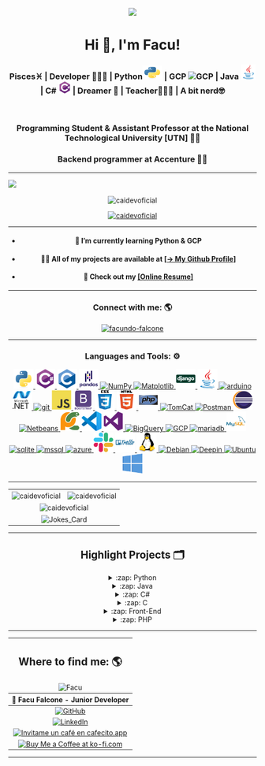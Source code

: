 <div align="center">
    <p>
        <img src="https://github.com/caidevOficial/Resume/blob/main/media/pm/pageImgs/banner.gif?raw=true" width="600px"/><br>
    </p>
    <h1>Hi 👋, I'm Facu!</h1>
    <h3>Pisces♓ | Developer 👨🏻‍💻 | Python<img src="https://raw.githubusercontent.com/devicons/devicon/master/icons/python/python-original.svg" alt="python" width="40" height="28"/> | GCP <img src="https://www.vectorlogo.zone/logos/google_cloud/google_cloud-icon.svg?raw=true" alt="GCP" width="30" height="30"> | Java <img src="https://raw.githubusercontent.com/devicons/devicon/master/icons/java/java-original.svg" alt="java" width="30" height="30"/> | C# <img src="https://raw.githubusercontent.com/devicons/devicon/master/icons/csharp/csharp-original.svg" alt="csharp" width="25" height="25"/> | Dreamer 💖 | Teacher👨🏻‍🏫 | A bit nerd🤓</h3><br>
    <h3>Programming Student & Assistant Professor at the <strong>National Technological University [UTN]</strong> 👨‍💻</h3>
    <h3>Backend programmer at <strong>Accenture</strong> 👨‍💻</h3>
</div>

---

![](https://hit.yhype.me/github/profile?user_id=12877139)

<p align="center">
    <img src="https://komarev.com/ghpvc/?username=caidevoficial&label=Profile%20views&color=0e75b6&style=plastic" alt="caidevoficial" />
</p>

<p align="center">
    <a href="https://github.com/CaidevOficial">
        <img src="https://github-profile-trophy.vercel.app/?username=caidevoficial&theme=nord&column=7" alt="caidevoficial" />
    </a>
</p>

---
<div align="center">
    <ul>
        <li>
            <h4>🌱 I’m currently learning <b>Python & GCP</b></h4>
        </li>
        <li>
            <h4>
                👨‍💻 All of my projects are available at <a href="https://github.com/CaidevOficial/">[-> My Github Profile]</a>
            </h4>
        </li>
        <li>
            <h4>
                💼 Check out my <a href="https://caidevoficial.github.io/FF_Resume/">[Online Resume]</a>
            </h4>
        </li>
    </ul>
</div>

---

<div align="center">
    <h3>Connect with me: 🌎</h3>
    <p>
        <a href="https://linkedin.com/in/facundo-falcone" target="blank"><img align="center" src="https://cdn.jsdelivr.net/npm/simple-icons@3.0.1/icons/linkedin.svg" alt="facundo-falcone" height="30" width="40" /></a>
    </p>
</div>

---

<div align="center">
    <h3>Languages and Tools: ⚙️</h3>
    <p> 
        <a href="https://www.python.org" target="_blank">
            <img src="https://raw.githubusercontent.com/devicons/devicon/master/icons/python/python-original.svg" alt="python" width="40" height="40"/>
        </a> 
        <a href="https://www.w3schools.com/cs/" target="_blank">
            <img src="https://raw.githubusercontent.com/devicons/devicon/master/icons/csharp/csharp-original.svg" alt="csharp" width="40" height="40"/>
        </a> 
        <a href="https://www.cprogramming.com/" target="_blank">
            <img src="https://raw.githubusercontent.com/devicons/devicon/master/icons/c/c-original.svg" alt="c" width="40" height="40"/>
        </a> 
        <a href="https://pandas.pydata.org/" target="_blank"> 
            <img src="https://github.com/devicons/devicon/blob/master/icons/pandas/pandas-original-wordmark.svg?raw=true" alt="Pandas" width="40" height="40" /> 
        </a>
        <a href="https://numpy.org/" target="_blank"> 
            <img src="https://caidevoficial.github.io/Resume/media/icons/numpy/numpy_logo.svg?raw=true" alt="NumPy" width="40" height="40" /> 
        </a>
        <a href="https://matplotlib.org/" target="_blank">
            <img src="https://camo.githubusercontent.com/9f609b65162567643c396ef42e9ccc2f755906847714389cbc1dcd707b234ebb/68747470733a2f2f6d6174706c6f746c69622e6f72672f5f7374617469632f6c6f676f325f636f6d707265737365642e7376673f7261773d74727565" alt="Matplotlib" width="40" height="40" /> 
        </a>
        <a href="https://www.djangoproject.com/" target="_blank">
            <img src="https://raw.githubusercontent.com/devicons/devicon/master/icons/django/django-original.svg" alt="django" width="40" height="40"/>
        </a> 
        <a href="https://www.java.com" target="_blank">
            <img src="https://raw.githubusercontent.com/devicons/devicon/master/icons/java/java-original.svg" alt="java" width="40" height="40"/>
        </a> 
        <a href="https://www.arduino.cc/" target="_blank">
            <img src="https://cdn.worldvectorlogo.com/logos/arduino-1.svg" alt="arduino" width="40" height="40"/>
        </a> 
        <a href="https://dotnet.microsoft.com/" target="_blank">
            <img src="https://raw.githubusercontent.com/devicons/devicon/master/icons/dot-net/dot-net-original-wordmark.svg" alt="dotnet" width="40" height="40"/>
        </a> 
        <a href="https://git-scm.com/" target="_blank">
            <img src="https://www.vectorlogo.zone/logos/git-scm/git-scm-icon.svg" alt="git" width="40" height="40"/>
        </a> 
        <a href="https://developer.mozilla.org/en-US/docs/Web/JavaScript" target="_blank">
            <img src="https://raw.githubusercontent.com/devicons/devicon/master/icons/javascript/javascript-original.svg" alt="javascript" width="40" height="40"/>
        </a> 
        <a href="https://getbootstrap.com" target="_blank">
            <img src="https://raw.githubusercontent.com/devicons/devicon/master/icons/bootstrap/bootstrap-plain-wordmark.svg" alt="bootstrap" width="40" height="40"/>
        </a> 
        <a href="https://www.w3schools.com/css/" target="_blank">
            <img src="https://raw.githubusercontent.com/devicons/devicon/master/icons/css3/css3-original-wordmark.svg" alt="css3" width="40" height="40"/>
        </a> 
        <a href="https://www.w3.org/html/" target="_blank">
            <img src="https://raw.githubusercontent.com/devicons/devicon/master/icons/html5/html5-original-wordmark.svg" alt="html5" width="40" height="40"/>
        </a> 
        <a href="https://www.apachefriends.org/es/index.html/" target="_blank">
            <img src="https://github.com/devicons/devicon/blob/master/icons/php/php-original.svg?raw=true" alt="php" width="40" height="40"/>
        </a> 
        <a href="http://tomcat.apache.org/" target="_blank">
            <img src="https://github.com/caidevOficial/Resume/blob/main/media/icons/tomcat/tomcat-original.svg?raw=true" alt="TomCat" width="40" height="40"/>
        </a> 
        <a href="https://www.postman.com/" target="_blank"> 
            <img src="https://github.com/caidevOficial/Resume/blob/main/media/icons/postman/getpostman-icon.svg?raw=true" alt="Postman" width="40" height="40" /> 
        </a>
        <a href="https://www.eclipse.org/" target="_blank">
            <img src="https://github.com/caidevOficial/Logos/blob/master/Lenguajes/logo-eclipse.png?raw=true" alt="Eclipse" width="40" height="40" />
        </a>
        <a href="https://netbeans.apache.org/download/" target="_blank">
            <img src="https://netbeans.apache.org/images/apache-netbeans.svg?raw=true" alt="Netbeans" width="40" height="40" />
        </a>
        <a href="https://www.jetbrains.com/es-es/pycharm/" target="_blank">
            <img src="https://github.com/devicons/devicon/blob/master/icons/pycharm/pycharm-original.svg?raw=true" alt="PyCharm" width="40" height="40"/>
        </a>
        <a href="https://code.visualstudio.com/" target="_blank">
            <img src="https://raw.githubusercontent.com/github/explore/80688e429a7d4ef2fca1e82350fe8e3517d3494d/topics/visual-studio-code/visual-studio-code.png?raw=true" alt="visualStudio" width="40" height="40"/>
        </a>
        <a href="https://code.visualstudio.com/" target="_blank">
            <img src="https://github.com/devicons/devicon/blob/master/icons/visualstudio/visualstudio-plain.svg?raw=true" alt="visualStudio" width="40" height="40"/>
        </a>
        <a href="https://cloud.google.com/bigquery" target="_blank"> 
            <img src="https://www.vectorlogo.zone/logos/google_bigquery/google_bigquery-icon.svg" alt="BigQuery" width="40" height="40"> 
        </a>
        <a href="https://cloud.google.com/" target="_blank"> 
            <img src="https://www.vectorlogo.zone/logos/google_cloud/google_cloud-icon.svg?raw=true" alt="GCP" width="40" height="40"> 
        </a>
        <a href="https://mariadb.org/" target="_blank">
            <img src="https://www.vectorlogo.zone/logos/mariadb/mariadb-icon.svg" alt="mariadb" width="40" height="40"/>
        </a> 
    <a href="https://www.mysql.com/" target="_blank">
        <img src="https://raw.githubusercontent.com/devicons/devicon/master/icons/mysql/mysql-original-wordmark.svg" alt="mysql" width="40" height="40"/>
    </a> 
        <a href="https://www.sqlite.org/" target="_blank">
            <img src="https://www.vectorlogo.zone/logos/sqlite/sqlite-icon.svg" alt="sqlite" width="40" height="40"/>
        </a> 
        <a href="https://www.microsoft.com/es-es/sql-server/sql-server-downloads/" target="_blank">
            <img src="https://caidevoficial.github.io/Resume/media/icons/mssql/microsoft-sql-server.svg?raw=true" alt="mssql" width="40" height="40"/>
        </a> 
        <a href="https://azure.microsoft.com/en-in/" target="_blank">
            <img src="https://www.vectorlogo.zone/logos/microsoft_azure/microsoft_azure-icon.svg" alt="azure" width="40" height="40"/>
        </a> 
        <a href="https://slack.com/intl/es-ar/" target="_blank">
            <img src="https://github.com/devicons/devicon/blob/master/icons/slack/slack-original.svg?raw=true" alt="Slack" width="40" height="40" />
        </a>
        <a href="https://trello.com/es" target="_blank">
            <img src="https://github.com/devicons/devicon/blob/master/icons/trello/trello-plain-wordmark.svg?raw=true" alt="Trello" width="40" height="40" />
        </a>
        <a href="https://www.linux.org/" target="_blank">
            <img src="https://github.com/devicons/devicon/blob/master/icons/linux/linux-original.svg?raw=true" alt="linux" width="40" height="40"/>
        </a>
        <a href="https://www.debian.org/" target="_blank">
            <img src="https://www.debian.org/Pics/openlogo-50.png?raw=true" alt="Debian" width="40" height="40" />
        </a>
        <a href="https://www.deepin.org/" target="_blank">
            <img src="https://caidevoficial.github.io/Resume/media/pm/deepin-logo.svg?raw=true" alt="Deepin" width="40" height="40" />
        </a>
        <a href="https://www.ubuntu.org/" target="_blank">
            <img src="https://github.com/caidevOficial/Resume/blob/main/media/icons/ubuntu/ubuntu-plain-wordmark.svg?raw=true" alt="Ubuntu" width="40" height="40" />
        </a>
        <a href="https://www.microsoft.com/es-ar/windows/" target="_blank">
            <img src="https://github.com/caidevOficial/Logos/blob/master/Lenguajes/windows.svg?raw=true" alt="Windows" width="40" height="40" />
        </a> 
    </p>
</div>
    
---

<table align="center">
    <tr>
        <td align="center">
            <img align="center" src="https://github-readme-stats-caidevposeidon.vercel.app/api/top-langs/?username=caidevOficial&layout=compact&theme=chartreuse-dark&langs_count=8&exclude_repo=Php_UTN_PrograIII&hide=html,css,tsql" alt="caidevoficial" height="180" width="300"/>
        </td>
        <td align="center">
            <img align="center" src="https://github-readme-stats-caidevposeidon.vercel.app/api?username=caidevOficial&show_icons=true&theme=chartreuse-dark&count_private=true&show_owner=true&include_all_commits=true" alt="caidevoficial" height="180" width="350"/>
        </td>
    </tr>
    <tr>
        <td  align="center" colspan="2">
            <img align="center" src="https://github-readme-streak-stats.herokuapp.com/?user=caidevoficial&theme=chartreuse-dark" alt="caidevoficial" width="650"/>
        </td>
    </tr>
    <tr>
        <td align="center" colspan="2">
            <img align="center" src="https://readme-jokes.vercel.app/api?theme=nord" alt="Jokes_Card"  width="550"/>
        </td>
    </tr>
</table>

---
<div align="center">
    <h2>Highlight Projects 🗂️</h2>

<details>
    <summary>:zap: Python</summary>
    <table>
        <th><center>Python</center></th>
        <tr>
            <td>
                <a href="https://github.com/caidevOficial/Python_MockDataGen">
                        <img align="center" src="https://github-readme-stats-caidevposeidon.vercel.app/api/pin/?username=CaidevOficial&repo=Python_MockDataGen&show_icons=true&line_height=27&title_color=6aa6f8&text_color=8a919a&icon_color=6aa6f8&bg_color=0e1116" alt="Python_MockDataGen" />
                </a>
                <a href="https://github.com/CaidevOficial/Python_IEEE_Team14293">
                    <img align="center" src="https://github-readme-stats-caidevposeidon.vercel.app/api/pin/?username=CaidevOficial&repo=Python_IEEE_Team14293&show_icons=true&line_height=27&title_color=6aa6f8&text_color=8a919a&icon_color=6aa6f8&bg_color=0e1116" alt="Python_IEEE_Team14293" />
                </a>
            </td>
        </tr>
        <tr>
            <td>
                <a href="https://github.com/caidevOficial/Python_ITBA_IEEE/">
                    <img align="center" src="https://github-readme-stats-caidevposeidon.vercel.app/api/pin/?username=CaidevOficial&repo=Python_ITBA_IEEE&show_icons=true&line_height=27&title_color=6aa6f8&text_color=8a919a&icon_color=6aa6f8&bg_color=0e1116" alt="Python_ITBA_IEEE" />
                </a>
                <a href="https://github.com/CaidevOficial/Python_CombinatorialCalculus">
                    <img align="center" src="https://github-readme-stats-caidevposeidon.vercel.app/api/pin/?username=CaidevOficial&repo=Python_CombinatorialCalculus&show_icons=true&line_height=27&title_color=6aa6f8&text_color=8a919a&icon_color=6aa6f8&bg_color=0e1116" alt="Python_CombinatorialCalculus" />
                </a>
            </td>
        </tr>
        <tr>
            <td>
                <a href="https://github.com/CaidevOficial/Python_PoloTic_Fullstack">
                    <img align="center" src="https://github-readme-stats-caidevposeidon.vercel.app/api/pin/?username=CaidevOficial&repo=Python_PoloTic_Fullstack&show_icons=true&line_height=27&title_color=6aa6f8&text_color=8a919a&icon_color=6aa6f8&bg_color=0e1116" alt="Python_PoloTic_Fullstack" />
                </a>
                <a href="https://github.com/CaidevOficial/Python_Platzi">
                    <img align="center" src="https://github-readme-stats-caidevposeidon.vercel.app/api/pin/?username=CaidevOficial&repo=Python_Platzi&show_icons=true&line_height=27&title_color=6aa6f8&text_color=8a919a&icon_color=6aa6f8&bg_color=0e1116" alt="Python_Platzi" />
                </a>
            </td>
        </tr>
    </table> 
</details>

<details>
    <summary>:zap: Java</summary>
    <table>
        <th><center>Java</center></th>
        <tr>
            <td>
                <a href="https://github.com/CaidevOficial/Java_StructureBuilder_forC">
                    <img align="center" src="https://github-readme-stats-caidevposeidon.vercel.app/api/pin/?username=CaidevOficial&repo=Java_StructureBuilder_forC&show_icons=true&line_height=27&title_color=6aa6f8&text_color=8a919a&icon_color=6aa6f8&bg_color=0e1116" alt="Java_StructureBuilder_forC" />
                </a>
                <a href="https://github.com/CaidevOficial/Java_PoloTic_Fullstack">
                    <img align="center" src="https://github-readme-stats-caidevposeidon.vercel.app/api/pin/?username=CaidevOficial&repo=Java_PoloTic_Fullstack&show_icons=true&line_height=27&title_color=6aa6f8&text_color=8a919a&icon_color=6aa6f8&bg_color=0e1116" alt="Java_PoloTic_Fullstack" />
                </a>
            </td>
        </tr>
        <tr>
            <td>
                <a href="https://github.com/CaidevOficial/Java_BMI_Calculator">
                    <img align="center" src="https://github-readme-stats-caidevposeidon.vercel.app/api/pin/?username=CaidevOficial&repo=Java_BMI_Calculator&show_icons=true&line_height=27&title_color=6aa6f8&text_color=8a919a&icon_color=6aa6f8&bg_color=0e1116" alt="Java_BMI_Calculator" />
                </a>
                <a href="https://github.com/CaidevOficial/Java_CUV">
                    <img align="center" src="https://github-readme-stats-caidevposeidon.vercel.app/api/pin/?username=CaidevOficial&repo=Java_CUV&show_icons=true&line_height=27&title_color=6aa6f8&text_color=8a919a&icon_color=6aa6f8&bg_color=0e1116" alt="Java_CUV" />
                </a>
            </td>
        </tr>
    </table>
</details>

<details>
    <summary>:zap: C#</summary>
    <table>
        <th><center>C#</center></th>
        <tr>
            <td>
                <a href="https://github.com/CaidevOficial/CSharp_UTN_LaboII">
                    <img align="center" src="https://github-readme-stats-caidevposeidon.vercel.app/api/pin/?username=CaidevOficial&repo=CSharp_UTN_LaboII&show_icons=true&line_height=27&title_color=6aa6f8&text_color=8a919a&icon_color=6aa6f8&bg_color=0e1116" alt="CSharp_UTN_LaboII" />
                </a>
                <a href="https://github.com/CaidevOficial/CSharp_StructureBuilder">
                    <img align="center" src="https://github-readme-stats-caidevposeidon.vercel.app/api/pin/?username=CaidevOficial&repo=CSharp_StructureBuilder&show_icons=true&line_height=27&title_color=6aa6f8&text_color=8a919a&icon_color=6aa6f8&bg_color=0e1116" alt="CSharp_StructureBuilder" />
                </a>
            </td>
        </tr>
        <tr>
            <td>
                <a href="https://github.com/caidevOficial/CSharp_AccountControl">
                    <img align="center" src="https://github-readme-stats-caidevposeidon.vercel.app/api/pin/?username=CaidevOficial&repo=CSharp_AccountControl&show_icons=true&line_height=27&title_color=6aa6f8&text_color=8a919a&icon_color=6aa6f8&bg_color=0e1116" alt="CSharp_AccountControl" />
                </a>
            </td>
        </tr>
    </table>
</details>

<details>
    <summary>:zap: C</summary>
    <table>
        <th><center>C</center></th>
        <tr>
            <td>
                <a href="https://github.com/caidevOficial/C_CuadraticApp/">
                    <img align="center" src="https://github-readme-stats-caidevposeidon.vercel.app/api/pin/?username=CaidevOficial&repo=C_CuadraticApp&show_icons=true&line_height=27&title_color=6aa6f8&text_color=8a919a&icon_color=6aa6f8&bg_color=0e1116" alt="C_CuadraticApp" />
                </a>
                <a href="https://github.com/caidevOficial/C_CaiShen_Lin/">
                    <img align="center" src="https://github-readme-stats-caidevposeidon.vercel.app/api/pin/?username=CaidevOficial&repo=C_CaiShen_Lin&show_icons=true&line_height=27&title_color=6aa6f8&text_color=8a919a&icon_color=6aa6f8&bg_color=0e1116" alt="C_CaiShen_Lin" />
                </a>
            </td>
        </tr>
        <tr>
            <td>
                <a href="https://github.com/caidevOficial/C_CaiShen_Win/">
                    <img align="center" src="https://github-readme-stats-caidevposeidon.vercel.app/api/pin/?username=CaidevOficial&repo=C_CaiShen_Win&show_icons=true&line_height=27&title_color=6aa6f8&text_color=8a919a&icon_color=6aa6f8&bg_color=0e1116" alt="C_CaiShen_Win" />
                </a>
                <a href="https://github.com/caidevOficial/C_Labo1_Progra1/tree/master/TP4_FacuFalcone_LinkedList_%5BSaintSeiya_Linux%5D/">
                    <img align="center" src="https://github-readme-stats-caidevposeidon.vercel.app/api/pin/?username=CaidevOficial&repo=C_Labo1_Progra1&show_icons=true&line_height=27&title_color=6aa6f8&text_color=8a919a&icon_color=6aa6f8&bg_color=0e1116" alt="C_Labo1_Progra1" />
                </a>
            </td>
        </tr>
    </table>
</details>

<details>
    <summary>:zap: Front-End</summary>
    <table>
        <th><center>HTML - CSS - JS - Bootstrap</center></th>
        <tr>
            <td>
                <a href="https://github.com/caidevOficial/Front_TaiWeb/">
                    <img align="center" src="https://github-readme-stats-caidevposeidon.vercel.app/api/pin/?username=CaidevOficial&repo=Front_TaiWeb&show_icons=true&line_height=27&title_color=6aa6f8&text_color=8a919a&icon_color=6aa6f8&bg_color=0e1116" alt="Front_TaiWeb" />
                </a>
                <a href="https://github.com/caidevOficial/Front_CuadraticApp/">
                    <img align="center" src="https://github-readme-stats-caidevposeidon.vercel.app/api/pin/?username=CaidevOficial&repo=Front_CuadraticApp&show_icons=true&line_height=27&title_color=6aa6f8&text_color=8a919a&icon_color=6aa6f8&bg_color=0e1116" alt="Front_CuadraticApp" />
                </a>
            </td>
        </tr>
    </table>
</details>

<details>
    <summary>:zap: PHP</summary>
    <table>
        <th><center>PHP</center></th>
        <tr>
            <td>
                <a href="https://github.com/caidevOficial/Php_UTN_PrograIII/">
                    <img align="center" src="https://github-readme-stats-caidevposeidon.vercel.app/api/pin/?username=CaidevOficial&repo=Php_UTN_PrograIII&show_icons=true&line_height=27&title_color=6aa6f8&text_color=8a919a&icon_color=6aa6f8&bg_color=0e1116" alt="Php_UTN_PrograIII" />
                </a>
                <a href="https://github.com/caidevOficial/Php_UTN_PrograIII_Heroku/">
                    <img align="center" src="https://github-readme-stats-caidevposeidon.vercel.app/api/pin/?username=CaidevOficial&repo=Php_UTN_PrograIII_Heroku&show_icons=true&line_height=27&title_color=6aa6f8&text_color=8a919a&icon_color=6aa6f8&bg_color=0e1116" alt="Php_UTN_PrograIII_Heroku" />
                </a>
            </td>
        </tr>
    </table>
</details>
    
</div>

---

<table align="center">
  <theader>
      <th><h2>Where to find me: 🌎</h2></th>
    <tr align='center'>
      <td>
        <img class="circular" alt="Facu" src="https://avatars1.githubusercontent.com/u/12877139?s=400&u=d369ee24466653d9bbeeb9654930e3ff1c67b76a&v=4" width="80px" height="80px" />
      </td>
    </tr>
    <th><center>🤴 Facu Falcone - Junior Developer</center></th>
    </theader>
    <tbody>
    <tr align='center'>
      <td>
        <a href="https://github.com/caidevOficial/">
          <img alt="GitHub" src="https://img.shields.io/badge/GitHub-%2312100E.svg?&style=for-the-badge&logo=Github&logoColor=white" width="125px" height="30px" />
        </a>
      </td>
    </tr>
    <tr align='center'>
      <td>
        <a href="https://www.linkedin.com/in/facundo-falcone/">
          <img alt="LinkedIn" src="https://img.shields.io/badge/linkedin-%230077B5.svg?&style=for-the-badge&logo=linkedin&logoColor=white" width="125px" height="30px" />
        </a>
      </td>
    </tr>
    <tr align='center'>
      <td>
        <a href="https://cafecito.app/caidevoficial/">
          <img alt='Invitame un café en cafecito.app' srcset='https://cdn.cafecito.app/imgs/buttons/button_5.png 1x, https://cdn.cafecito.app/imgs/buttons/button_5_2x.png 2x, https://cdn.cafecito.app/imgs/buttons/button_5_3.75x.png 3.75x' src='https://cdn.cafecito.app/imgs/buttons/button_5.png' width="125px" height="30px" />
        </a>
      </td>
    </tr>
    <tr align='center'>
      <td>
        <a href='https://ko-fi.com/P5P74JBOH' target='_blank'>
          <img width="125px" height="30px" style='border:0px;height:36px;' src='https://cdn.ko-fi.com/cdn/kofi1.png?v=2' border='0' alt='Buy Me a Coffee at ko-fi.com' />
        </a>
      </td>
    </tr>
  </tbody>
</table>

---
